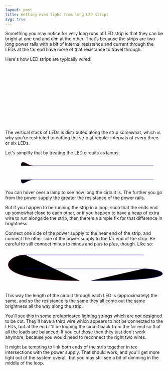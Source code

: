 ```yaml
---
layout: post
title: Getting even light from long LED strips
svg: true
---
```

Something you may notice for very long runs of LED strip is that they
can be bright at one end and dim at the other.  That's because the
strips are two long power rails with a bit of internal resistance and
current through the LEDs at the far end have more of that resistance to
travel through.

Here's how LED strips are typically wired:
<svg width="100%" viewbox="0 0 799 319">
<style>
@-webkit-keyframes currentAnimation {
  from { stroke-dashoffset: 12; }
  to { stroke-dashoffset: 0; }
}
.component {
    fill: currentColor;
    fill-opacity:0.0625;
}
.hookup {
    stroke-width: 2px;
}
.hookup-plus {
    stroke: red;
    stroke-opacity: 50%;
    stroke-width: 2px;
}
.hookup-minus {
    stroke: blue;
    stroke-opacity: 50%;
    stroke-width: 2px;
}
.current {
    visibility:hidden;
    opacity: 0%;
    stroke-dasharray: 6;
}
.ledcurrent:hover .current {
    visibility:visible;
    opacity: 100%;
    -webkit-animation-name: currentAnimation;
    -webkit-animation-iteration-count: infinite;
    -webkit-animation-duration: 2.5s;
    -webkit-animation-timing-function: linear;
}
</style>
<defs>
        <g id="pos"><path d="m-5,0h10m-5,-5v10" /></g>
        <g id="neg"><path d="m-5,0h10" /></g>
        <g id="batt"><path d="M0,0v20 M-30,20h60 M-20,30h40 M-30,40h60 M-20,50h40 M0,50v20 M15,5v10 M10,10h10"/></g>
        <g id="power"><circle cx="0" cy="35" r="25" /><path d="M0,0v10 M0,60v10"/><use href="#pos" x="0" y="22" /><use href="#neg" x="0" y="48" /></g>
        <g id="powerh"><circle cx="35" cy="0" r="25" /><path d="M0,0h10 M60,0h10"/><use href="#pos" x="22" y="0" /><use href="#neg" x="48" y="0" /></g>
        <g id="led"><path d="M0,0v14 M0,56l-25,-42h50z M-25,56h50 M36,29l2,6l-6,2m6,-2l-12,-7  M31,39l2,6l-6,2m6,-2l-12,-7   M0,56v14" class="component" /></g>
        <g id="lamp"><circle cx="0" cy="35" r="25" /><path d="M-17.6,17.4L17.6,52.6 M17.6,17.4L-17.6,52.6 M0,0v10 M0,60v10 "/></g>
        <g id="resistor"><rect x="-10" y="10" width="20" height="50" /><path d="M0,0v10 M0,60v10 "/></g>
        <g id="ledstack"><use x="0" y="0" href="#led" /><use x="0" y="70" href="#led" /><use x="0" y="140" href="#led" /><use x="0" y="210" href="#resistor" /></g>
</defs>
        <use href="#power" x="80" y="120" />
        <path d="M80,120 C80,80  0, 20 140, 20" class="hookup" />
        <path d="M80,190 C80,230 0,300 140,300" class="hookup" />
        <path d="M80,120 C80,80  0, 20 140, 20" class="hookup-plus" />
        <path d="M80,190 C80,230 0,300 140,300" class="hookup-minus" />
        <line x1="140" y1="20" x2="750" y2="20" />
        <use href="#pos" x="145" y="10"/>
        <use href="#pos" x="745" y="10"/>
        <line x1="140" y1="300" x2="750" y2="300" />
        <use href="#neg" x="145" y="290"/>
        <use href="#neg" x="745" y="290"/>
        <use href="#ledstack" x="200" y="20" />
        <use href="#ledstack" x="300" y="20" />
        <use href="#ledstack" x="400" y="20" />
        <use href="#ledstack" x="500" y="20" />
        <use href="#ledstack" x="600" y="20" />
        <use href="#ledstack" x="700" y="20" />
</svg>

The vertical stack of LEDs is distributed along the strip somewhat,
which is why you're restricted to cutting the strip at regular intervals
of every three or six LEDs.

Let's simplify that by treating the LED circuits as lamps:

<svg width="100%" viewbox="0 -10 799 129">
        <use href="#power" x="80" y="20" />
        <path d="M80,20 C80,-20 110,20 140,20" class="hookup" />
        <path d="M80,20 C80,-20 110,20 140,20" class="hookup-plus" />
        <path d="M80,90 C80,130 110,90 140,90" class="hookup" />
        <path d="M80,90 C80,130 110,90 140,90" class="hookup-minus" />
        <line x1="140" y1="20" x2="750" y2="20" />
        <use href="#pos" x="145" y="10"/>
        <use href="#pos" x="745" y="10"/>
        <line x1="140" y1="90" x2="750" y2="90" />
        <use href="#neg" x="145" y="80"/>
        <use href="#neg" x="745" y="80"/>
        <g class="ledcurrent">
        <use href="#lamp" x="200" y="20" />
        <path d="M70,20 C70,-35 110,10 140,10
            H170
            c25,0 30,20 30,45 0,25 -5,45 -30,45
            H140 C110,100, 70,145 70,90" class="current" />
        </g>
        <g class="ledcurrent">
        <use href="#lamp" x="300" y="20" />
        <path d="M70,20 C70,-35 110,10 140,10
            H270
            c25,0 30,20 30,45 0,25 -5,45 -30,45
            H140 C110,100, 70,145 70,90" class="current" />
        </g>
        <g class="ledcurrent">
        <use href="#lamp" x="400" y="20" />
        <path d="M70,20 C70,-35 110,10 140,10
            H370
            c25,0 30,20 30,45 0,25 -5,45 -30,45
            H140 C110,100, 70,145 70,90" class="current" />
        </g>
        <g class="ledcurrent">
        <use href="#lamp" x="500" y="20" />
        <path d="M70,20 C70,-35 110,10 140,10
            H470
            c25,0 30,20 30,45 0,25 -5,45 -30,45
            H140 C110,100, 70,145 70,90" class="current" />
        </g>
        <g class="ledcurrent">
        <use href="#lamp" x="600" y="20" />
        <path d="M70,20 C70,-35 110,10 140,10
            H570
            c25,0 30,20 30,45 0,25 -5,45 -30,45
            H140 C110,100, 70,145 70,90" class="current" />
        </g>
        <g class="ledcurrent">
        <use href="#lamp" x="700" y="20" />
        <path d="M70,20 C70,-35 110,10 140,10
            H670
            c25,0 30,20 30,45 0,25 -5,45 -30,45
            H140 C110,100, 70,145 70,90" class="current" />
        </g>
</svg>

You can hover over a lamp to see how long the circuit is.  The further
you go from the power supply the greater the resistance of the power
rails.

But if you happen to be running the strip in a loop, such that the ends
end up somewhat close to each other, or if you happen to have a heap of
extra wire to run alongside the strip, then there's a simple fix for
that difference in brightness.

Connect one side of the power supply to the near end of the strip, and
connect the other side of the power supply to the far end of the strip.
Be careful to still connect minus to minus and plus to plus, though.
Like so:

<svg width="100%" viewbox="0 0 799 189">
        <use href="#powerh" x="365" y="150" />
        <path d="M375,150 C-105,150  0,20 100,20" class="hookup" />
        <path d="M375,150 C-105,150  0,20 100,20" class="hookup-plus" />
        <path d="M435,150 C935,150 800,90 700,90" class="hookup" />
        <path d="M435,150 C935,150 800,90 700,90" class="hookup-minus" />
        <line x1="100" y1="20" x2="700" y2="20" />
        <use href="#pos" x="105" y="10"/>
        <use href="#pos" x="695" y="10"/>
        <line x1="100" y1="90" x2="700" y2="90" />
        <use href="#neg" x="105" y="80"/>
        <use href="#neg" x="695" y="80"/>
        <g class="ledcurrent">
        <use href="#lamp" x="150" y="20" />
        <path d="M365,160 C-135,160  0,10 100,10
                 H120
                 c25,0 30,20 30,45 0,25 5,45 30,45 H700
                 C 790,100 905,140, 435,140"
            class="current" />
        </g>
        <g class="ledcurrent">
        <use href="#lamp" x="250" y="20" />
        <path d="M365,160 C-135,160  0,10 100,10
                 H220
                 c25,0 30,20 30,45 0,25 5,45 30,45 H700
                 C 790,100 905,140, 435,140"
            class="current" />
        </g>
        <g class="ledcurrent">
        <use href="#lamp" x="350" y="20" />
        <path d="M365,160 C-135,160  0,10 100,10
                 H320
                 c25,0 30,20 30,45 0,25 5,45 30,45 H700
                 C 790,100 905,140, 435,140"
            class="current" />
        </g>
        <g class="ledcurrent">
        <use href="#lamp" x="450" y="20" />
        <path d="M365,160 C-135,160  0,10 100,10
                 H420
                 c25,0 30,20 30,45 0,25 5,45 30,45 H700
                 C 790,100 905,140, 435,140"
            class="current" />
        </g>
        <g class="ledcurrent">
        <use href="#lamp" x="550" y="20" />
        <path d="M365,160 C-135,160  0,10 100,10
                 H520
                 c25,0 30,20 30,45 0,25 5,45 30,45 H700
                 C 790,100 905,140, 435,140"
            class="current" />
        </g>
        <g class="ledcurrent">
        <use href="#lamp" x="650" y="20" />
        <path d="M365,160 C-135,160  0,10 100,10
                 H620
                 c25,0 30,20 30,45 0,25 5,45 30,45 H700
                 C 790,100 905,140, 435,140"
            class="current" />
        </g>
</svg>

This way the length of the circuit through each LED is (approximately)
the same, and so the resistance is the same they all come out the same
brightness all the way along the strip.

You'll see this in some prefabricated lighting strings which are _not_
designed to be cut.  They'll have a third wire which appears to not be
connected to the LEDs, but at the end it'll be looping the circuit back
from the far end so that all the loads are balanced.  If you cut those
then they just don't work anymore, because you would need to reconnect
the right two wires.

It might be tempting to link both ends of the strip together in tee
intersections with the power supply.  That should work, and you'll get
more light out of the system overall, but you may still see a bit of
dimming in the middle of the loop.
